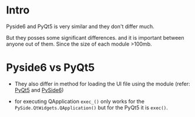 # Intro

Pyside6 and PyQt5 is very similar and they don't differ much.

But they posses some significant differences. and it is important between anyone out of them. Since the size of each module >100mb.


# Pyside6 vs PyQt5

* They also differ in method for loading the UI file using the module (refer: [PyQt5](https://github.com/RahulARanger/My_PyQt5_Book/blob/master/Calculator/try2.py) and [PySide6](https://github.com/RahulARanger/My_PyQt5_Book/blob/master/Calculator/try2.py))

*  for executing QApplication `exec_()` only works for the `PySide.QtWidgets.QApplication()` but for the PyQt5 it is `exec()`.


